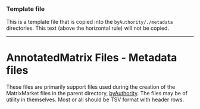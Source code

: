 ### Template file

This is a template file that is copied into the `byAuthority/./metadata`
directories. This text (above the horizontal rule) will not be copied.

----
# AnnotatedMatrix Files - Metadata files

These files are primarily support files used during the creation of
the MatrixMarket files in the parent directory,
[byAuthority](../). The files may be of utility in themselves. Most or
all should be TSV format with header rows.

